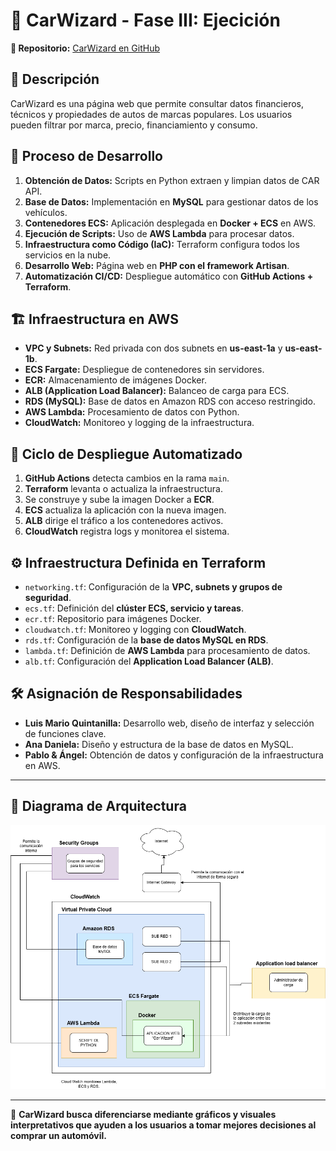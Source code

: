 # 🚗 CarWizard - Fase III: Ejecición

**📌 Repositorio:** [CarWizard en GitHub](https://github.com/PabloDoria/Car-Wizard)

## 📖 Descripción
CarWizard es una página web que permite consultar datos financieros, técnicos y propiedades de autos de marcas populares. Los usuarios pueden filtrar por marca, precio, financiamiento y consumo.

## 🔧 Proceso de Desarrollo
1. **Obtención de Datos:** Scripts en Python extraen y limpian datos de CAR API.
2. **Base de Datos:** Implementación en **MySQL** para gestionar datos de los vehículos.
3. **Contenedores ECS:** Aplicación desplegada en **Docker + ECS** en AWS.
4. **Ejecución de Scripts:** Uso de **AWS Lambda** para procesar datos.
5. **Infraestructura como Código (IaC):** Terraform configura todos los servicios en la nube.
6. **Desarrollo Web:** Página web en **PHP con el framework Artisan**.
7. **Automatización CI/CD:** Despliegue automático con **GitHub Actions + Terraform**.

## 🏗️ Infraestructura en AWS
- **VPC y Subnets:** Red privada con dos subnets en **us-east-1a** y **us-east-1b**.
- **ECS Fargate:** Despliegue de contenedores sin servidores.
- **ECR:** Almacenamiento de imágenes Docker.
- **ALB (Application Load Balancer):** Balanceo de carga para ECS.
- **RDS (MySQL):** Base de datos en Amazon RDS con acceso restringido.
- **AWS Lambda:** Procesamiento de datos con Python.
- **CloudWatch:** Monitoreo y logging de la infraestructura.

## 🔁 Ciclo de Despliegue Automatizado
1. **GitHub Actions** detecta cambios en la rama `main`.
2. **Terraform** levanta o actualiza la infraestructura.
3. Se construye y sube la imagen Docker a **ECR**.
4. **ECS** actualiza la aplicación con la nueva imagen.
5. **ALB** dirige el tráfico a los contenedores activos.
6. **CloudWatch** registra logs y monitorea el sistema.

## ⚙️ Infraestructura Definida en Terraform
- `networking.tf`: Configuración de la **VPC, subnets y grupos de seguridad**.
- `ecs.tf`: Definición del **clúster ECS, servicio y tareas**.
- `ecr.tf`: Repositorio para imágenes Docker.
- `cloudwatch.tf`: Monitoreo y logging con **CloudWatch**.
- `rds.tf`: Configuración de la **base de datos MySQL en RDS**.
- `lambda.tf`: Definición de **AWS Lambda** para procesamiento de datos.
- `alb.tf`: Configuración del **Application Load Balancer (ALB)**.

## 🛠️ Asignación de Responsabilidades
- **Luis Mario Quintanilla:** Desarrollo web, diseño de interfaz y selección de funciones clave.
- **Ana Daniela:** Diseño y estructura de la base de datos en MySQL.
- **Pablo & Ángel:** Obtención de datos y configuración de la infraestructura en AWS.

---

## 📌 Diagrama de Arquitectura
![Diagrama de Arquitectura](./DiagramaArquitectura.png)


---
🚀 **CarWizard busca diferenciarse mediante gráficos y visuales interpretativos que ayuden a los usuarios a tomar mejores decisiones al comprar un automóvil.**
